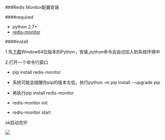 ###Redis Monitor配置安装

####required

* python 2.7+
* [redis-monitor](https://github.com/NetEaseGame/redis-monitor)

####install

1.先[下载](https://www.python.org/ftp/python/2.7.12/python-2.7.12.amd64.msi)Window64位版本的Python，安装,python命令会自动加入到系统环境中

2.打开一个命令行窗口

* pip install redis-monitor

* 系统可能会提醒你pip的版本太低，执行python -m pip install --upgrade pip

* 再执行pip install redis-monitor

* redis-monitor init

* redis-monitor start

ok启动完毕

![](https://github.com/silence940109/Java/blob/master/Redis_Monitor/image/pip.jpg)

